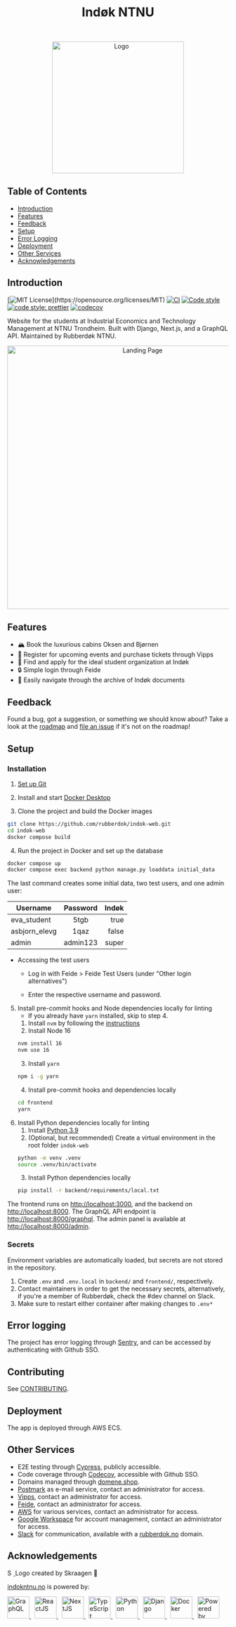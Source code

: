 <h1 align="center">Indøk NTNU</h1><br>
<p align="center">
  <a href="https://www.indokntnu.no/">
    <img alt="Logo" title="Rubberdøk" src="https://github.com/rubberdok/indok-web/blob/docs/assets/rubberdok_logo.svg" width="300">
  </a>
</p>

## Table of Contents

- [Introduction](#introduction)
- [Features](#features)
- [Feedback](#feedback)
- [Setup](#setup)
- [Error Logging](#error-logging)
- [Deployment](#deployment)
- [Other Services](#other-services)
- [Acknowledgements](#acknowledgements)

## Introduction

[![MIT License](https://img.shields.io/apm/l/atomic-design-ui.svg?)](https://opensource.org/licenses/MIT)
[![CI](https://github.com/rubberdok/indok-web/actions/workflows/ci.yml/badge.svg)](https://github.com/rubberdok/indok-web/actions/workflows/ci.yml)
[![Code style](https://img.shields.io/badge/code%20style-black-black?style=flat)](https://github.com/psf/black)
[![code style: prettier](https://img.shields.io/badge/code_style-prettier-ff69b4.svg?style=flat)](https://github.com/prettier/prettier)
[![codecov](https://codecov.io/gh/rubberdok/indok-web/branch/main/graph/badge.svg?token=UO2NENP9Z8)](https://codecov.io/gh/rubberdok/indok-web)

Website for the students at Industrial Economics and Technology Management at NTNU Trondheim. Built with Django, Next.js, and a GraphQL API. Maintained by Rubberdøk NTNU.

<p align="center">
  <a href="https://www.indokntnu.no/">
    <img alt="Landing Page" title="Indøk NTNU" src="https://github.com/rubberdok/indok-web/blob/docs/assets/Index.png" width="600">
  </a>
</p>

## Features

- 🏔 Book the luxurious cabins Oksen and Bjørnen
- 💸 Register for upcoming events and purchase tickets through Vipps
- 🎉 Find and apply for the ideal student organization at Indøk
- 🔒 Simple login through Feide
- 📝 Easily navigate through the archive of Indøk documents

## Feedback

Found a bug, got a suggestion, or something we should know about? Take a look at the [roadmap](https://github.com/orgs/rubberdok/projects/2) and
[file an issue](https://github.com/rubberdok/indok-web/issues/new) if it's not on the roadmap!

## Setup

### Installation

1. [Set up Git](https://docs.github.com/en/get-started/quickstart/set-up-git)

2. Install and start [Docker Desktop](https://www.docker.com/products/docker-desktop)

3. Clone the project and build the Docker images

```zsh
git clone https://github.com/rubberdok/indok-web.git
cd indok-web
docker compose build
```

4. Run the project in Docker and set up the database

```zsh
docker compose up
docker compose exec backend python manage.py loaddata initial_data
```

The last command creates some initial data, two test users, and one admin user:

| Username      | Password | Indøk |
| ------------- | :------: | ----: |
| eva_student   |   5tgb   |  true |
| asbjorn_elevg |   1qaz   | false |
| admin         | admin123 | super |

- Accessing the test users

  - Log in with Feide > Feide Test Users (under "Other login alternatives")

  - Enter the respective username and password.

5. Install pre-commit hooks and Node dependencies locally for linting
   - If you already have `yarn` installed, skip to step 4.
   1. Install `nvm` by following the [instructions](https://github.com/nvm-sh/nvm#installing-and-updating)
   2. Install Node 16
   ```zsh
   nvm install 16
   nvm use 16
   ```
   3. Install `yarn`
   ```zsh
   npm i -g yarn
   ```
   4. Install pre-commit hooks and dependencies locally
   ```zsh
   cd frontend
   yarn
   ```
6. Install Python dependencies locally for linting
   1. Install [Python 3.9](https://www.python.org/downloads/release/python-397/)
   2. (Optional, but recommended) Create a virtual environment in the root folder `indok-web`
   ```zsh
   python -m venv .venv
   source .venv/bin/activate
   ```
   3. Install Python dependencies locally
   ```zsh
   pip install -r backend/requirements/local.txt
   ```

The frontend runs on [http://localhost:3000](http://localhost:3000), and the backend on [http://localhost:8000](http://localhost:8000). The GraphQL API endpoint is [http://localhost:8000/graphql](http://localhost:8000/graphql). The admin panel is available at [http://localhost:8000/admin](http://localhost:8000/admin).

### Secrets

Environment variables are automatically loaded, but secrets are not stored in the repository.

1. Create `.env` and `.env.local` in `backend/` and `frontend/`, respectively.
2. Contact maintainers in order to get the necessary secrets, alternatively, if you're a member of Rubberdøk, check the #dev channel on Slack.
3. Make sure to restart either container after making changes to `.env*`

## Error logging

The project has error logging through [Sentry](https://sentry.io), and can be accessed by authenticating with Github SSO.

## Contributing

See [CONTRIBUTING](CONTRIBUDING.md).

## Deployment

The app is deployed through AWS ECS.

## Other Services

- E2E testing through [Cypress](https://cypress.io), publicly accessible.
- Code coverage through [Codecov](https://codecov.io), accessible with Github SSO.
- Domains managed through [domene.shop](https://domene.shop).
- [Postmark](https://postmarkapp.com) as e-mail service, contact an administrator for access.
- [Vipps](https://portal.vipps.no), contact an administrator for access.
- [Feide](https://kunde.feide.no), contact an administrator for access.
- [AWS](https://rubberdok.signin.aws.amazon.com/console/) for various services, contact an administrator for access.
- [Google Workspace](https://admin.google.com) for account management, contact an administrator for access.
- [Slack](https://slack.com) for communication, available with a [rubberdok.no](rubberdok.no) domain.

## Acknowledgements

<p float="left">
  <a href="https://github.com/Skraagen">
    <img alt="Skraagen" src="https://avatars1.githubusercontent.com/u/18050179?s=400&v=4" width="14">
  </a>
  Logo created by Skraagen 🦆
</p>

[indokntnu.no](https://www.indokntnu.no) is powered by:

<p float="left">
  <a href="https://graphql.org/">
     <img alt="GraphQL" src="https://upload.wikimedia.org/wikipedia/commons/1/17/GraphQL_Logo.svg" height="50">
  </a>
  &nbsp;
  <a href="https://reactjs.org">
    <img alt="ReactJS" src="https://upload.wikimedia.org/wikipedia/commons/a/a7/React-icon.svg" height="50">
  </a>
  &nbsp;
  <a href="https://nextjs.org">
    <img alt="NextJS" src="https://github.com/rubberdok/indok-web/blob/docs/assets/nextjs_logo.svg" height="50">
  </a>
  &nbsp;
  <a href="https://www.typescriptlang.org/">
    <img alt="TypeScript" src="https://upload.wikimedia.org/wikipedia/commons/4/4c/Typescript_logo_2020.svg" height="50">
  </a>
  &nbsp;
  <a href="https://www.python.org">
    <img alt="Python" src="https://upload.wikimedia.org/wikipedia/commons/c/c3/Python-logo-notext.svg" height="50">
  </a>
  &nbsp;
  <a href="https://www.djangoproject.com">
    <img alt="Django" src="https://github.com/rubberdok/indok-web/blob/docs/assets/django_logo.svg" height="50">
  </a>
  &nbsp;
  <a href="https://www.docker.com">
    <img alt="Docker" src="https://www.docker.com/sites/default/files/d8/styles/role_icon/public/2019-07/vertical-logo-monochromatic.png?itok=erja9lKc" height="50">
  </a>
  &nbsp;
  <a href="https://aws.amazon.com/">
    <img src="https://github.com/rubberdok/indok-web/blob/docs/assets/aws_logo.svg" alt="Powered by AWS Cloud Computing", height="50">
  </a>
</p>
